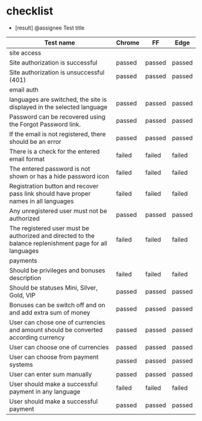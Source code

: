 # checklist

* [result] @assignee Test title

| Test name                                                                             | Chrome | FF     | Edge   |
|---------------------------------------------------------------------------------------|--------|--------|--------|
| site access                                                                           |        |        |        |
| Site authorization is successful                                                      | passed | passed | passed |
| Site authorization is unsuccessful (401)                                              | passed | passed | passed |
| email auth                                                                            |        |        |        |
| languages are switched, the site is displayed in the selected language                | passed | passed | passed |
| Password can be recovered using the Forgot Password link.                             | passed | passed | passed |
| If the email is not registered, there should be an error                              | passed | passed | passed |
| There is a check for the entered email format                                         | failed | failed | failed |
| The entered password is not shown or has a hide password icon                         | failed | failed | failed |
| Registration button and recover pass link should have proper names in all languages                                            | failed | failed | failed |
| Any unregistered user must not be authorized                                          | passed | passed | passed |
| The registered user must be authorized and directed to the balance replenishment page for all languages | failed | failed | failed |
| payments                                                                              |        |        |        |
| Should be privileges and bonuses description                                          | failed | failed | failed |
| Should be statuses Mini, Silver, Gold, VIP                                            | passed | passed | passed |
| Bonuses can be switch off and on and add extra sum of money                           | passed | passed | passed |
| User can chose one of currencies and amount should be converted according currency    | passed | passed | passed |
| User can choose one of currencies                                                     | passed | passed | passed |
| User can choose from payment systems                                                  | passed | passed | passed |
| User can enter sum manually                                                           | passed | passed | passed |
| User should make a successful payment in any language                                 | failed | failed | failed |
| User should make a successful payment                                                 | passed | passed | passed |